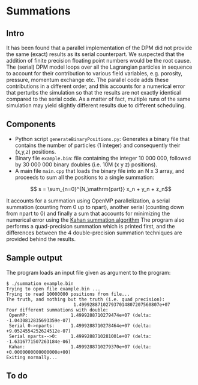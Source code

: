 # Summations 

## Intro
It has been found that a parallel implementation of the DPM did not provide
the same (exact) results as its serial counterpart. We suspected that the 
addition of finite precision floating point numbers would be the root cause.
The (serial) DPM model loops over all the Lagrangian particles in sequence 
to account for their contribution to various field variables, e.g. porosity, 
pressure, momentum exchange etc. The parallel code adds these contributions
in a different order, and this accounts for a numerical error that perturbs
the simulation so that the results are not exactly identical compared to the
serial code. As a matter of fact, multiple runs of the same simulation may
yield slightly different results due to different scheduling.

## Components
* Python script `generateBinaryPositions.py`: Generates a binary file that 
contains the number of particles (1 integer) and consequently their (x,y,z) 
positions.
* Binary file `example.bin`: file containing the integer 10 000 000, followed
by 30 000 000 binary doubles (i.e. 10M (x y z) positions).
* A main file `main.cpp` that loads the binary file into an N x 3 array, and
proceeds to sum all the positions to a single summation:
```math
    s = \sum_{n=0}^{N_\mathrm{part}} x_n + y_n + z_n
```
It accounts for a summation using OpenMP parallelization, a serial summation
(counting from 0 up to npart), another serial (counting down from npart to 0) 
and finally a sum that accounts for minimizing the numerical error using the
 [Kahan summation algorithm](https://en.wikipedia.org/wiki/Kahan_summation_algorithm)
The program also performs a quad-precision summation which is printed first, 
and the differences between the 4 double-precision summation techniques are 
provided behind the results.

## Sample output
The program loads an input file given as argument to the program:
```
$ ./summation example.bin
Trying to open file example.bin ...
Trying to read 10000000 positions from file...
The truth, and nothing but the truth (i.e. quad precision):
                         1.499928871027937014807207560807e+07
Four different summations with double:
 OpenMP:                1.4999288710279474e+07 (delta: -1.0430812835693359e-07)
 Serial 0->nparts:      1.4999288710278464e+07 (delta: +9.0524554252624512e-07)
 Serial nparts-->0:     1.4999288710281001e+07 (delta: -1.6316771507263184e-06)
 Kahan:                 1.4999288710279370e+07 (delta: +0.0000000000000000e+00)
Exiting normally...
```

## To do
